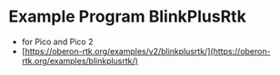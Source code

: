 # Example Program BlinkPlusRtk

* for Pico and Pico 2
* [https://oberon-rtk.org/examples/v2/blinkplusrtk/](https://oberon-rtk.org/examples/blinkplusrtk/)
